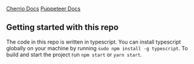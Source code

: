 [Cherrio Docs](https://github.com/cheeriojs/cheerio)
[Puppeteer Docs](https://github.com/puppeteer/puppeteer/blob/master/README.md)

## Getting started with this repo

The code in this repo is written in typescript. You can install typescript globally on your machine by running `sudo npm install -g typescript`. To build and start the project run `npm start` or `yarn start`.
